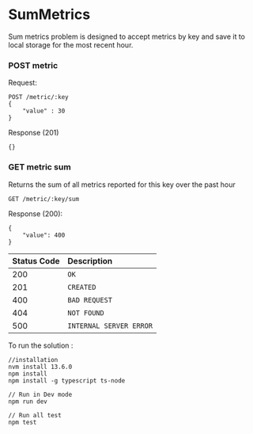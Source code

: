 # SumMetrics

Sum metrics problem is designed to accept metrics by key and save it to local storage for the most recent hour.  

### POST metric
Request:
```http
POST /metric/:key
{
    "value" : 30
}
```
Response (201)
```
{}
```

### GET metric sum
Returns the sum of all metrics reported for this key over the past hour

```http
GET /metric/:key/sum
```
Response (200):
```
{
    "value": 400
}
```

| Status Code | Description |
| :--- | :--- |
| 200 | `OK` |
| 201 | `CREATED` |
| 400 | `BAD REQUEST` |
| 404 | `NOT FOUND` |
| 500 | `INTERNAL SERVER ERROR` |


To run the solution :
```
//installation
nvm install 13.6.0
npm install
npm install -g typescript ts-node

// Run in Dev mode
npm run dev

// Run all test 
npm test
```